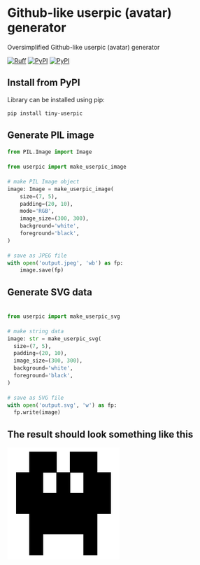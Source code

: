 # Github-like userpic (avatar) generator

Oversimplified Github-like userpic (avatar) generator

[![Ruff](https://img.shields.io/endpoint?url=https://raw.githubusercontent.com/astral-sh/ruff/main/assets/badge/v2.json)](https://github.com/astral-sh/ruff)
[![PyPI](https://img.shields.io/pypi/v/tiny-userpic.svg)](https://pypi.python.org/pypi/tiny-userpic)
[![PyPI](https://img.shields.io/pypi/dm/tiny-userpic.svg)](https://pypi.python.org/pypi/tiny-userpic)

## Install from PyPI

Library can be installed using pip:

```bash
pip install tiny-userpic
```

## Generate PIL image

```python
from PIL.Image import Image

from userpic import make_userpic_image

# make PIL Image object
image: Image = make_userpic_image(
    size=(7, 5),
    padding=(20, 10),
    mode='RGB',
    image_size=(300, 300),
    background='white',
    foreground='black',
)

# save as JPEG file
with open('output.jpeg', 'wb') as fp:
    image.save(fp)
```

## Generate SVG data

```python

from userpic import make_userpic_svg

# make string data
image: str = make_userpic_svg(
  size=(7, 5),
  padding=(20, 10),
  image_size=(300, 300),
  background='white',
  foreground='black',
)

# save as SVG file
with open('output.svg', 'w') as fp:
  fp.write(image)
```

## The result should look something like this

![alt text](example.png)
